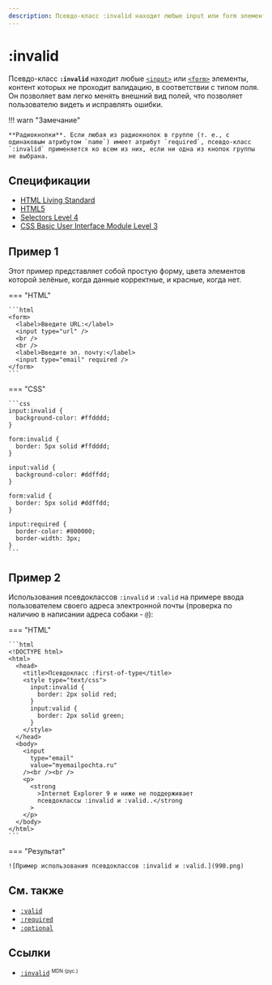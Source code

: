 ```yaml
---
description: Псевдо-класс :invalid находит любые input или form элементы, контент которых не проходит валидацию, в соответствии с типом поля
---
```


# :invalid

Псевдо-класс **`:invalid`** находит любые [`<input>`](/html/input/) или [`<form>`](/html/form/) элементы, контент которых не проходит валидацию, в соответствии с типом поля. Он позволяет вам легко менять внешний вид полей, что позволяет пользователю видеть и исправлять ошибки.

!!! warn "Замечание"

    **Радиокнопки**. Если любая из радиокнопок в группе (т. е., с одинаковым атрибутом `name`) имеет атрибут `required`, псевдо-класс `:invalid` применяется ко всем из них, если ни одна из кнопок группы не выбрана.

## Спецификации

- [HTML Living Standard](https://html.spec.whatwg.org/multipage/#selector-invalid)
- [HTML5](https://www.w3.org/TR/html50/#selector-invalid)
- [Selectors Level 4](https://drafts.csswg.org/selectors-4/#validity-pseudos)
- [CSS Basic User Interface Module Level 3](https://drafts.csswg.org/css-ui-3/#pseudo-validity)

## Пример 1

Этот пример представляет собой простую форму, цвета элементов которой зелёные, когда данные корректные, и красные, когда нет.

=== "HTML"

    ```html
    <form>
      <label>Введите URL:</label>
      <input type="url" />
      <br />
      <br />
      <label>Введите эл. почту:</label>
      <input type="email" required />
    </form>
    ```

=== "CSS"

    ```css
    input:invalid {
      background-color: #ffdddd;
    }

    form:invalid {
      border: 5px solid #ffdddd;
    }

    input:valid {
      background-color: #ddffdd;
    }

    form:valid {
      border: 5px solid #ddffdd;
    }

    input:required {
      border-color: #800000;
      border-width: 3px;
    }
    ```

## Пример 2

Использования псевдоклассов `:invalid` и `:valid` на примере ввода пользователем своего адреса электронной почты (проверка по наличию в написании адреса собаки - `@`):

=== "HTML"

    ```html
    <!DOCTYPE html>
    <html>
      <head>
        <title>Псевдокласс :first-of-type</title>
        <style type="text/css">
          input:invalid {
            border: 2px solid red;
          }
          input:valid {
            border: 2px solid green;
          }
        </style>
      </head>
      <body>
        <input
          type="email"
          value="myemailpochta.ru"
        /><br /><br />
        <p>
          <strong
            >Internet Explorer 9 и ниже не поддерживает
            псевдоклассы :invalid и :valid..</strong
          >
        </p>
      </body>
    </html>
    ```

=== "Результат"

    ![Пример использования псевдоклассов :invalid и :valid.](990.png)

## См. также

- [`:valid`](valid.md)
- [`:required`](required.md)
- [`:optional`](optional.md)

## Ссылки

- [`:invalid`](https://developer.mozilla.org/ru/docs/Web/CSS/:invalid) <sup><small>MDN (рус.)</small></sup>
